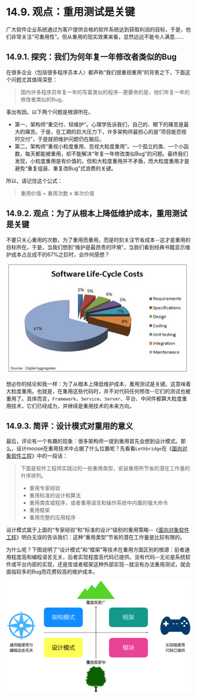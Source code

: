 # 14.9. 观点：重用测试是关键

广大软件企业系统通过为客户提供合格的软件系统达到获取利润的目标，于是，他们非常关注“可重用性”。但从重用的现实效果来看，显然远远不能令人满意......

## 14.9.1. 探究：我们为何年复一年修改者类似的Bug

在很多企业（包括很多程序员本人）都声称“我们很重视重用”的背景之下，下面这个问题尤其值得深思：

> 国内许多程序员年复一年的写着类似的程序--更要命的是，他们年复一年的修改者类似的Bug。

事出有因。以下两个问题是根源所在。

- 第一，架构师“重交付、轻维护”。心理学告诉我们，自己的、眼下的痛苦是最大的痛苦。于是，在工期的巨大压力下，许多架构师最担心的是“项目能否按时交付”，于是就把维护问题仍在脑后。
- 第二，架构师“重视小粒度重用、忽视大粒度重用”。一个孤立的类、一个小函数，每天都能被重用，却不能解决“年复一年修改类似Bug”的问题。最终我们发现，小粒度重用是有价值的，但和大粒度重用并不矛盾，而大粒度重用才是避免“重复组装、重复改Bug”式浪费的关键。

所以，请记住这个公式：

> 重用价值 = 重用次数 x 单次价值

## 14.9.2. 观点：为了从根本上降低维护成本，重用测试是关键

不要只关心重用的次数，为了重用而重用，而是时刻关注节省成本--这才是重用的目标所在。于是，当我们想到“维护是最昂贵的环境”，当我们看到经典书籍显示维护成本占总成不的67%之巨时，会作何感想？

![维护是最昂贵的，占总成本的67%](images/App_Life_Cycle_Costs.jpg)

想必你的结论和我一样：为了从根本上降低维护成本，重用测试是关键。这意味着大粒度重用。也就是，在重用这些代码时，并不对代码任何修改--它们的测试也被重用了。具体而言，`Framework`、`Service`、`Server`、平台、中间件都算大粒度重用技术，它们已经成为，并继续是重用技术的未来方向。

## 14.9.3. 简评：设计模式对重用的意义

最后，评论有一个有趣的现象：很多架构师一提到重用首先会想到设计模式。那么，设计moose在重用技术中占据了什么位置呢？先看看`Lethbridge`在《[面向对象软件工程](https://book.douban.com/subject/3519389/)》中的一段话：

> 下面是软件工程师实践过的一些重用类型，安装重用所节省的潜在工作量的升序排列。
>  
> - 重用专家经验
> - 重用标准的设计和算法
> - 重用类库或程序，或者重用语言和操作系统中内置的强大命令
> - 重用框架
> - 重用完整的应用程序

设计模式属于上面的“专家经验”和“标准的设计”级别的重用策略--《[面向对象软件工程](https://book.douban.com/subject/3519389/)》明白无误的告诉我们：这种“重用类型”节省的潜在工作量是比较有限的。

为什么呢？下图说明了“设计模式”和“框架”等技术在重用方面区别的根源：前者通用程度高和编程语言无关，后者实现程度高代码已提供。没有代码--无论是系统软件或平台内部的实现，还是库或者框架这种外部实现--就没有办法重用测试，就会面临较多的Bug而花费较高的维护成本。

![模块、框架、设计模式、架构模式的对比关系](images/模块、框架、设计模式、架构模式的对比关系.png)
